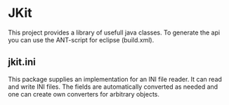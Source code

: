 # JKit #

This project provides a library of usefull java classes.
To generate the api you can use the ANT-script for
eclipse (build.xml).

## jkit.ini ##

This package supplies an implementation
for an INI file reader. It can read and
write INI files. The fields are automatically
converted as needed and one can create own
converters for arbitrary objects.

